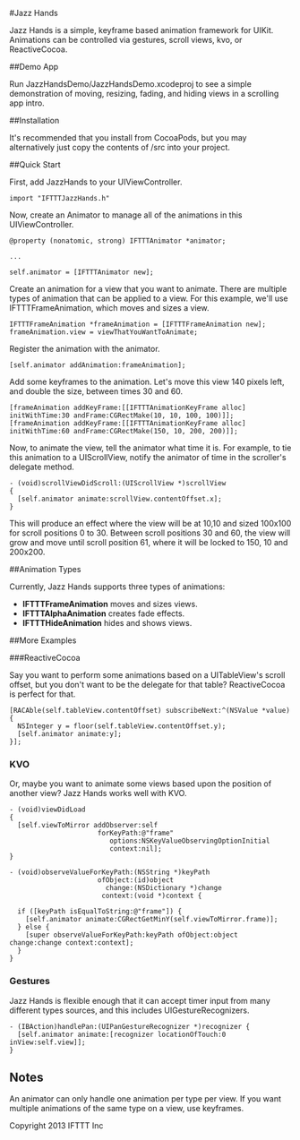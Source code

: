 #Jazz Hands

Jazz Hands is a simple, keyframe based animation framework for UIKit.
Animations can be controlled via gestures, scroll views, kvo, or ReactiveCocoa.

##Demo App

Run JazzHandsDemo/JazzHandsDemo.xcodeproj to see a simple demonstration of moving, resizing, fading, and hiding views in a scrolling app intro.

##Installation

It's recommended that you install from CocoaPods, but you may alternatively just copy the contents of /src into your project.

##Quick Start

First, add JazzHands to your UIViewController.

```
import "IFTTTJazzHands.h"
```

Now, create an Animator to manage all of the animations in this UIViewController.

```
@property (nonatomic, strong) IFTTTAnimator *animator;

...

self.animator = [IFTTTAnimator new];
```

Create an animation for a view that you want to animate. There are multiple
types of animation that can be applied to a view. For this example, we'll use 
IFTTTFrameAnimation, which moves and sizes a view.

```
IFTTTFrameAnimation *frameAnimation = [IFTTTFrameAnimation new];
frameAnimation.view = viewThatYouWantToAnimate;
```

Register the animation with the animator.

```
[self.animator addAnimation:frameAnimation];
```

Add some keyframes to the animation. Let's move this view 140 pixels left, and double the size, between times 30 and 60.

```
[frameAnimation addKeyFrame:[[IFTTTAnimationKeyFrame alloc] initWithTime:30 andFrame:CGRectMake(10, 10, 100, 100)]];
[frameAnimation addKeyFrame:[[IFTTTAnimationKeyFrame alloc] initWithTime:60 andFrame:CGRectMake(150, 10, 200, 200)]];
```

Now, to animate the view, tell the animator what time it is. For example, to tie this animation to a UIScrollView, notify the animator of time in the scroller's delegate method.

```
- (void)scrollViewDidScroll:(UIScrollView *)scrollView
{
  [self.animator animate:scrollView.contentOffset.x];
}
```

This will produce an effect where the view will be at 10,10 and sized 100x100 for scroll positions 0 to 30. Between scroll positions 30 and 60, the view will grow and move until scroll position 61, where it will be locked to 150, 10 and 200x200.

##Animation Types

Currently, Jazz Hands supports three types of animations:

+ **IFTTTFrameAnimation** moves and sizes views.
+ **IFTTTAlphaAnimation** creates fade effects.
+ **IFTTTHideAnimation** hides and shows views.

##More Examples

###ReactiveCocoa

Say you want to perform some animations based on a UITableView's scroll offset, but you don't want to be the delegate for that table? ReactiveCocoa is perfect for that.

```
[RACAble(self.tableView.contentOffset) subscribeNext:^(NSValue *value) {
  NSInteger y = floor(self.tableView.contentOffset.y);
  [self.animator animate:y];
}];
```

### KVO

Or, maybe you want to animate some views based upon the position of another view? Jazz Hands works well with KVO.

```
- (void)viewDidLoad
{
  [self.viewToMirror addObserver:self 
                      forKeyPath:@"frame" 
                         options:NSKeyValueObservingOptionInitial 
                         context:nil];
}

- (void)observeValueForKeyPath:(NSString *)keyPath 
                      ofObject:(id)object 
                        change:(NSDictionary *)change 
                       context:(void *)context {

  if ([keyPath isEqualToString:@"frame"]) {
    [self.animator animate:CGRectGetMinY(self.viewToMirror.frame)];
  } else {
    [super observeValueForKeyPath:keyPath ofObject:object change:change context:context];
  }
}
```

### Gestures

Jazz Hands is flexible enough that it can accept timer input from many different types sources, and this includes UIGestureRecognizers.

``` 
- (IBAction)handlePan:(UIPanGestureRecognizer *)recognizer {
  [self.animator animate:[recognizer locationOfTouch:0 inView:self.view]];
}
```

## Notes

An animator can only handle one animation per type per view. If you want multiple animations of the same type on a view, use keyframes.

Copyright 2013 IFTTT Inc
